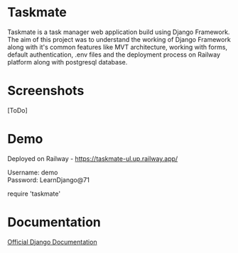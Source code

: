 # Taskmate

Taskmate is a task manager web application build using Django Framework. The aim of this project was to understand the working of Django Framework along with it's common features like MVT architecture, working with forms, default authentication, .env files and the deployment process on Railway platform along with postgresql database.

# Screenshots
[ToDo]

# Demo

Deployed on Railway - https://taskmate-ul.up.railway.app/

Username: demo <br />
Password: LearnDjango@71

require 'taskmate'

# Documentation
[Official Django Documentation](https://docs.djangoproject.com/)